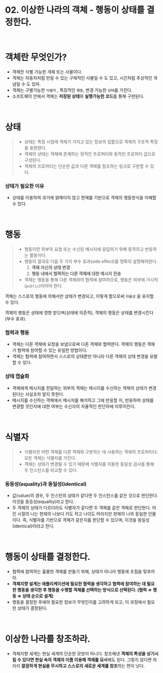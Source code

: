 # 02. 이상한 나라의 객체 - 행동이 상태를 결정한다.

<br>

# 객체란 무엇인가?

- 객체란 식별 가능한 개체 또는 사물이다.
- 객체는 자동차처럼 만질 수 있는 구체적인 사물일 수 도 있고, 시간처럼 추상적인 개념일 수 도 있따.
- 객체는 구별가능한 `식별자` , 특징적인 `행동`, 변경 가능한 `상태`를 가진다.
- 소프트웨어 안에서 객체는 **저장된 상태**와 **실행가능한 코드**를 통해 구현된다.

<br>

# 상태
> - 상태는 특정 시점에 객체가 가지고 있는 정보의 집합으로 객체의 구조적 특징을 표현한다.
> - 객체의 상태는 객체에 존재하는 정적인 프로퍼티와 동적인 프로퍼티 값으로 구성된다.
> - 객체의 프로퍼티는 단순한 값과 다른 객체를 참조하는 링크로 구분할 수 있다.

### 상태가 필요한 이유

- 상태를 이용하여 과거에 얽매이지 않고 현재를 기반으로 객체의 행동방식을 이해할 수 있다.

<br>

# 행동

> - 행동이란 외부의 요청 또는 수신된 메시지에 응답하기 위해 동작하고 반응하는 활동이다.
> - 행동의 결과로 다음 두 가지 부수 효과(side effect)를 명확히 설명해야한다.
>   1. **객체 자신의 상태 변경**
>   2. **행동 내에서 협력하는 다른 객체에 대한 메시지 전송**
> - 객체는 행동을 통해 다른 객체와의 협력에 참여하므로, 행동은 외부에 가시적(`public`)이어야 한다.

객체는 스스로의 행동에 의해서만 상태가 변경되고, 이렇게 함으로써 `자율성` 을 유지할 수 있다.

객체의 행동은 상태에 영향 받으며(상태에 의존적), 객체의 행동은 상태를 변경시킨다(부수 효과).

### 협력과 행동

- 객체는 다른 객체에 요청을 보냄으로써 다른 객체와 협력한다. 객체의 행동은 객체가 협력에 참여할 수 있는 유일한 방법이다.
- 객체는 협력에 참여하면서 스스로의 상태뿐만 아니라 다른 객체의 상태 변경을 유발할 수 있다.

### 상태 캡슐화

- 객체에게 메시지를 전달하는 외부의 객체는 메시지를 수신하는 객체의 상태가 변경된다는 사실조차 알지 못한다.
- 메시지를 수신하는 객체에서 메시지를 해석하고 그에 반응할 지, 반응하여 상태를 변경할 것인지에 대한 여부는 수신자의 자율적인 판단하에 이루어진다.

<br>

# 식별자

> - 식별자란 어떤 객체를 다른 객체와 구분하는 데 사용하는 객체의 프로퍼티다. 모든 객체는 식별자를 가진다.
> - 객체는 상태가 변경될 수 있기 때문에 식별자를 이용한 동일성 검사를 통해 두 인스턴스를 비교할 수 있다.

### 동등성(equality)과 동일성(identical)

- 값(value)의 경우, 두 인스턴의 상태가 같다면 두 인스턴스를 같은 것으로 판단한다. 이것을 동등성(equality)라고 한다.
- 두 객체의 상태가 다르더라도 식별자가 같다면 두 객체를 같은 객체로 판단한다. 어린 시절의 나는 현재의 나보다 키도 작고 나이도 어리지만 현재의 나와 동일한 인물이다. 즉, 식별자를 기반으로 객체가 같은지를 판단할 수 있으며, 이것을 동일성(identical)이라고 한다.

<br>

# 행동이 상태를 결정한다.

- 협력에 참여하는 훌륭한 객체를 만들기 위해, 상태가 아니라 행동에 초점을 맞추어라.
- **객체지향 설계는 애플리케이션에 필요한 협력을 생각하고 협력에 참여하는 데 필요한 행동을 생각한 후 행동을 수행할 객체를 선택하는 방식으로 선택된다. (협력 ⇒ 행동 ⇒ 상태 순으로 설계)**
- 행동을 결정한 후에야 필요한 정보가 무엇인지를 고려하게 되고, 이 과정에서 필요한 상태가 결정된다.

<br>

# 이상한 나라를 창조하라.

- 객체지향 세계는 현실 세계의 단순한 모방이 아니다. 창조해낸 **객체의 특성을 상기시킬 수 있다면 현실 속의 객체의 이름 이용해 객체를 묘사**해도 된다. 그렇지 않다면 차라리 **깔끔하게 현실을 무시하고 스스로의 새로운 세계를 창조**하는 편이 낫다.